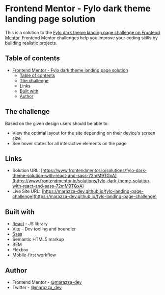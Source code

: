 # Frontend Mentor - Fylo dark theme landing page solution

This is a solution to the [Fylo dark theme landing page challenge on Frontend Mentor](https://www.frontendmentor.io/challenges/fylo-dark-theme-landing-page-5ca5f2d21e82137ec91a50fd). Frontend Mentor challenges help you improve your coding skills by building realistic projects.

## Table of contents

- [Frontend Mentor - Fylo dark theme landing page solution](#frontend-mentor---fylo-dark-theme-landing-page-solution)
  - [Table of contents](#table-of-contents)
  - [The challenge](#the-challenge)
  - [Links](#links)
  - [Built with](#built-with)
  - [Author](#author)

## The challenge

Based on the given design users should be able to:

- View the optimal layout for the site depending on their device's screen size
- See hover states for all interactive elements on the page

## Links

- Solution URL: [https://www.frontendmentor.io/solutions/fylo-dark-theme-solution-with-react-and-sass-72mM9TGxA](https://www.frontendmentor.io/solutions/fylo-dark-theme-solution-with-react-and-sass-72mM9TGxA)
- Live Site URL: [https://marazza-dev.github.io/fylo-landing-page-challenge](https://marazza-dev.github.io/fylo-landing-page-challenge)

## Built with

- [React](https://reactjs.org/) - JS library
- [Vite](https://vitejs.dev/) - Dev tooling and boundler
- [Sass](https://sass-lang.com/)
- Semantic HTML5 markup
- BEM
- Flexbox
- Mobile-first workflow

## Author

- Frontend Mentor - [@marazza-dev](https://www.frontendmentor.io/profile/marazza-dev)
- Twitter - [@marazza_dev](https://www.twitter.com/marazza_dev)
